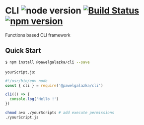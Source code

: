 # CLI ![node version](https://img.shields.io/node/v/%40pawelgalazka%2Fcli.svg) [![Build Status](https://travis-ci.org/pawelgalazka/cli.svg?branch=master)](https://travis-ci.org/pawelgalazka/cli) [![npm version](https://badge.fury.io/js/%40pawelgalazka%2Fcli.svg)](https://badge.fury.io/js/%40pawelgalazka%2Fcli)
Functions based CLI framework

## Quick Start

```sh
$ npm install @pawelgalazka/cli --save
```

`yourScript.js`:
```js
#!/usr/bin/env node
const { cli } = require('@pawelgalazka/cli')

cli(() => {
  console.log('Hello !')
})
```

```sh
chmod a+x ./yourScripts # add execute permissions
./yourScript.js
```

